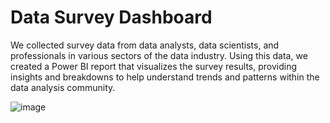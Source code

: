 # Data Survey Dashboard

We collected survey data from data analysts, data scientists, and professionals in various sectors of the data industry. Using this data, we created a Power BI report that visualizes the survey results, providing insights and breakdowns to help understand trends and patterns within the data analysis community.

![image](https://github.com/user-attachments/assets/3b1ebb67-852e-4645-870d-b10588a7853a)
